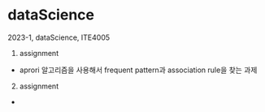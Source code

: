 # dataScience
2023-1, dataScience, ITE4005

1. assignment
 - aprori 알고리즘을 사용해서 frequent pattern과 association rule을 찾는 과제
2. assignment
 - 
